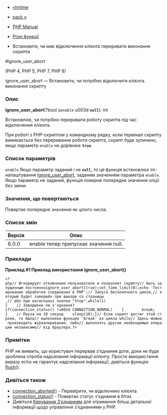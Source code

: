 - [«hrtime](function.hrtime.md)
- [pack »](function.pack.md)

- [PHP Manual](index.md)
- [Різні функції](ref.misc.md)
- Встановити, чи має відключення клієнта переривати виконання
скрипта

#ignore_user_abort

(PHP 4, PHP 5, PHP 7, PHP 8)

ignore_user_abort — Встановити, чи потрібно відключити клієнта.
виконання скрипту

### Опис

**ignore_user_abort**(?bool `$enable` u003d **`null`**): int

Встановлює, чи потрібно переривати роботу скрипта під час відключення
клієнта.

При роботі з PHP-скриптом у командному рядку, коли термінал скрипту
вимикається без переривання роботи скрипта, скрипт буде зупинено, якщо
параметр `enable` не дорівнює **`true`**

### Список параметрів

`enable`
Якщо параметр заданий і не **`null`**, то ця функція встановлює
ini-налаштування
[ignore_user_abort](misc.configuration.md#ini.ignore-user-abort),
заданим значенням параметра `enable`. Якщо параметр не заданий,
функція поверне попереднє значення опції без зміни.

### Значення, що повертаються

Повертає попереднє значення як цілого числа.

### Список змін

| Версія | Опис                                  |
| ------ | ------------------------------------- |
| 8.0.0  | enable тепер припускає значення null. |

### Приклади

**Приклад #1 Приклад використання **ignore_user_abort()****

` <?php// Игнорирует отключение пользователя и позволяет скрипту// быть запущенным постоянноignore_user_abort(true);set_time_limit(0);echo 'Тестирование обработки соединения в PHP';// Запуск бесконечного цикла,// который будет завершён при выходе со страницы ,// або при натисканні кнопки "Stop".while(1){    // Завершено ли з'єднання? if(connection_status() !u003d CONNECTION_NORMAL)    {        break; }    // Пауза на 10 секунд    sleep(10);}// Если скрипт достиг этой строки, то была// выполнена функция 'break' из цикла while// Здесь можно производить журналирование, либо// выполнять другие необходимые операции независимо// від браузера.?> `

### Примітки

PHP не виявить, що користувач перервав з'єднання доти, доки
не буде зроблена спроба надсилання інформації клієнту. Просте
використання виразу echo не гарантує надсилання інформації,
дивіться функцію [flush()](function.flush.md).

### Дивіться також

- [connection_aborted()](function.connection-aborted.md) -
Перевірити, чи відключено клієнта
- [connection_status()](function.connection-status.md) - Повертає
статус з'єднання в бітах
- Дивіться [Керування З'єднанням](features.connection-handling.md)
для отримання більш детальної інформації щодо управління з'єднаннями
у PHP.
